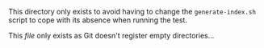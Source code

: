 This directory only exists to avoid having to change the
`generate-index.sh` script to cope with its absence when running the
test.

This *file* only exists as Git doesn't register empty directories...